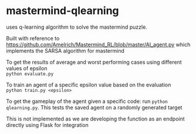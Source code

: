 # mastermind-qlearning
uses q-learning algorithm to solve the mastermind puzzle. </br>

Built with reference to https://github.com/Amelrich/Mastermind_RL/blob/master/AI_agent.py which implements the SARSA algorithm for mastermind </br>

To get the results of average and worst performing cases using different values of epsilon</br>
`python evaluate.py`

To train an agent of a specific epsilon value based on the evaluation</br>
`python train.py <epsilon>`

To get the gameplay of the agent given a specific code: run `python qlearning.py`. This tests the saved agent on a randomly generated target

This is not implemented as we are developing the function as an endpoint directly using Flask for integration
